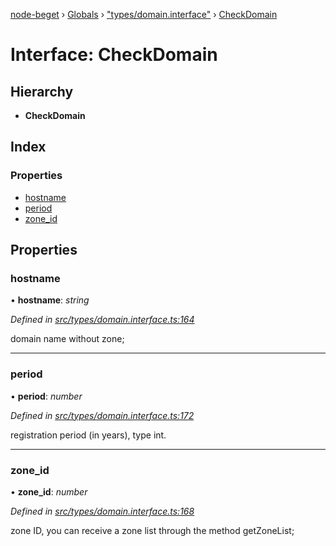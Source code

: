 [node-beget](../README.md) › [Globals](../globals.md) › ["types/domain.interface"](../modules/_types_domain_interface_.md) › [CheckDomain](_types_domain_interface_.checkdomain.md)

# Interface: CheckDomain

## Hierarchy

* **CheckDomain**

## Index

### Properties

* [hostname](_types_domain_interface_.checkdomain.md#hostname)
* [period](_types_domain_interface_.checkdomain.md#period)
* [zone_id](_types_domain_interface_.checkdomain.md#zone_id)

## Properties

###  hostname

• **hostname**: *string*

*Defined in [src/types/domain.interface.ts:164](https://github.com/olehcambel/node-beget/blob/f128411/src/types/domain.interface.ts#L164)*

domain name without zone;

___

###  period

• **period**: *number*

*Defined in [src/types/domain.interface.ts:172](https://github.com/olehcambel/node-beget/blob/f128411/src/types/domain.interface.ts#L172)*

registration period (in years), type int.

___

###  zone_id

• **zone_id**: *number*

*Defined in [src/types/domain.interface.ts:168](https://github.com/olehcambel/node-beget/blob/f128411/src/types/domain.interface.ts#L168)*

zone ID, you can receive a zone list through the method getZoneList;
